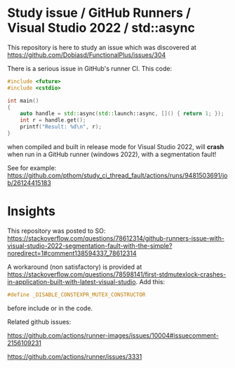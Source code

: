 Study issue / GitHub Runners / Visual Studio 2022 / std::async
======================================================================

This repository is here to study an issue which was discovered at https://github.com/Dobiasd/FunctionalPlus/issues/304

There is a serious issue in GitHub's runner CI. This code:

```cpp
#include <future>
#include <cstdio>

int main()
{
    auto handle = std::async(std::launch::async, []() { return 1; });
    int r = handle.get();
    printf("Result: %d\n", r);
}
```

when compiled and built in release mode for Visual Studio 2022, will **crash** when run in a GitHub runner (windows 2022), with a segmentation fault!

See for example: https://github.com/pthom/study_ci_thread_fault/actions/runs/9481503691/job/26124415183


Insights
========


This repository was posted to SO: https://stackoverflow.com/questions/78612314/github-runners-issue-with-visual-studio-2022-segmentation-fault-with-the-simple?noredirect=1#comment138594337_78612314

A workaround (non satisfactory) is provided at https://stackoverflow.com/questions/78598141/first-stdmutexlock-crashes-in-application-built-with-latest-visual-studio.
Add this:

```cpp
#define _DISABLE_CONSTEXPR_MUTEX_CONSTRUCTOR
```

before include <future> or <mutex> in the code.

Related github issues:

https://github.com/actions/runner-images/issues/10004#issuecomment-2156109231


https://github.com/actions/runner/issues/3331

